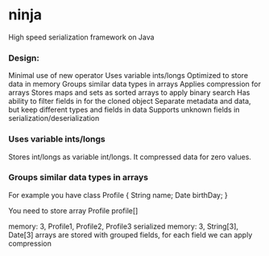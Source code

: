 ninja
=====

High speed serialization framework on Java

### Design:
Minimal use of new operator
Uses variable ints/longs
Optimized to store data in memory
Groups similar data types in arrays
Applies compression for arrays 
Stores maps and sets as sorted arrays to apply binary search
Has ability to filter fields in for the cloned object
Separate metadata and data, but keep different types and fields in data
Supports unknown fields in serialization/deserialization

### Uses variable ints/longs
Stores int/longs as variable int/longs. It compressed data for zero values.


### Groups similar data types in arrays

For example you have 
class Profile {
  String name;
  Date birthDay;
}

You need to store array 
Profile profile[] 

memory: 3, Profile1, Profile2, Profile3
serialized memory: 3, String[3], Date[3]
arrays are stored with grouped fields, for each field we can apply compression


